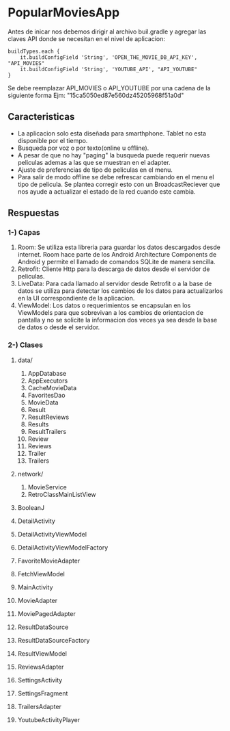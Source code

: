 # PopularMoviesApp
Antes de inicar nos debemos dirigir al archivo buil.gradle y agregar las claves API donde se necesitan en el nivel de aplicacion:

    buildTypes.each {
        it.buildConfigField 'String', 'OPEN_THE_MOVIE_DB_API_KEY', "API_MOVIES"
        it.buildConfigField 'String', 'YOUTUBE_API', "API_YOUTUBE"
    }

Se debe reemplazar API_MOVIES o API_YOUTUBE por una cadena de la siguiente forma Ejm:  \"15ca5050ed87e560dz45205968f51a0d\"

## Caracteristicas
* La aplicacion solo esta diseñada para smarthphone. Tablet no esta disponible por el tiempo.<br>
* Busqueda por voz o por texto(online u offline).<br>
* A pesar de que no hay "paging" la busqueda puede requerir nuevas peliculas ademas a las que se muestran en el adapter.<br>
* Ajuste de preferencias de tipo de peliculas en el menu.<br>
* Para salir de modo offline se debe refrescar cambiando en el menu el tipo de pelicula. Se plantea corregir esto con un BroadcastReciever que nos ayude a actualizar el estado de la red cuando este cambia.

## Respuestas
### 1-) Capas
1. Room: Se utiliza esta libreria para guardar los datos descargados desde internet. Room hace parte de  los Android Architecture Components de Android y permite el llamado de comandos SQLite de manera sencilla.
1. Retrofit: Cliente Http para la descarga de datos desde el servidor de peliculas.
1. LiveData: Para cada llamado al servidor desde Retrofit o a la base de datos se utiliza para detectar los cambios de los datos para actualizarlos en la UI correspondiente de la aplicacion. 
1. ViewModel: Los datos o requerimientos se encapsulan en los ViewModels para que sobrevivan a los cambios de orientacion de pantalla y no se solicite la informacion dos veces ya sea desde la base de datos o desde el servidor.
### 2-) Clases

1. data/
   1. AppDatabase
   1. AppExecutors
   1. CacheMovieData
   1. FavoritesDao
   1. MovieData
   1. Result
   1. ResultReviews
   1. Results
   1. ResultTrailers
   1. Review
   1. Reviews
   1. Trailer
   1. Trailers
   
1. network/
   1. MovieService
   1. RetroClassMainListView
   
1. BooleanJ
1. DetailActivity
1. DetailActivityViewModel
1. DetailActivityViewModelFactory
1. FavoriteMovieAdapter
1. FetchViewModel
1. MainActivity
1. MovieAdapter
1. MoviePagedAdapter
1. ResultDataSource
1. ResultDataSourceFactory
1. ResultViewModel
1. ReviewsAdapter
1. SettingsActivity
1. SettingsFragment
1. TrailersAdapter
1. YoutubeActivityPlayer
   


   


      
